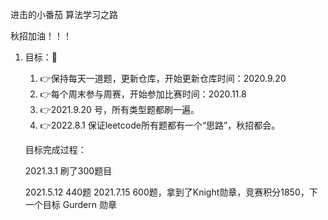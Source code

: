 进击的小番茄 算法学习之路

秋招加油！！！

1. 目标：🤨

   1. 👉保持每天一道题，更新仓库，开始更新仓库时间：2020.9.20
   2. 👉每个周末参与周赛，开始参加比赛时间：2020.11.8
   3. 👉2021.9.20 号，所有类型题都刷一遍。
   4. 👉2022.8.1 保证leetcode所有题都有一个“思路”，秋招都会。

   目标完成过程：

   2021.3.1  刷了300题目

   2021.5.12   440题 2021.7.15   600题，拿到了Knight勋章，竞赛积分1850，下一个目标 Gurdern 勋章

